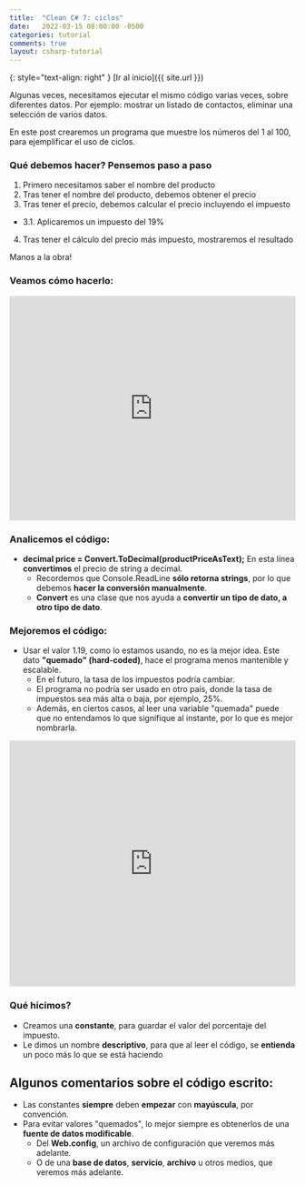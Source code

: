 ```yaml
---
title:  "Clean C# 7: ciclos"
date:   2022-03-15 08:00:00 -0500
categories: tutorial
comments: true
layout: csharp-tutorial
---
```


{: style="text-align: right" }
[Ir al inicio]({{ site.url }})

Algunas veces, necesitamos ejecutar el mismo código varias veces, sobre diferentes datos.
Por ejemplo: mostrar un listado de contactos, eliminar una selección de varios datos.

En este post crearemos un programa que muestre los números del 1 al 100, para ejemplificar el uso de ciclos.

### Qué debemos hacer? Pensemos paso a paso

1. Primero necesitamos saber el nombre del producto
2. Tras tener el nombre del producto, debemos obtener el precio
3. Tras tener el precio, debemos calcular el precio incluyendo el impuesto
* 3.1. Aplicaremos un impuesto del 19%
4. Tras tener el cálculo del precio más impuesto, mostraremos el resultado

Manos a la obra!

### Veamos cómo hacerlo:

<iframe
  src="https://carbon.now.sh/embed?bg=rgba%28171%2C+184%2C+195%2C+1%29&t=seti&wt=none&l=text%2Fx-csharp&width=680&ds=true&dsyoff=20px&dsblur=68px&wc=true&wa=true&pv=56px&ph=56px&ln=true&fl=1&fm=Hack&fs=14px&lh=133%25&si=false&es=2x&wm=false&code=Console.WriteLine%28%2522Write%2520the%2520product%27s%2520name%2522%29%253B%250Astring%2520productName%2520%253D%2520Console.ReadLine%28%29%253B%250A%250AConsole.WriteLine%28%2522Write%2520the%2520product%27s%2520price%2522%29%253B%250Astring%2520productPriceAsText%2520%253D%2520Console.ReadLine%28%29%253B%250A%250Adecimal%2520price%2520%253D%2520Convert.ToDecimal%28productPriceAsText%29%253B%250A%250Adecimal%2520priceWithTaxes%2520%253D%2520price%2520*%2520%28decimal%291.19%253B%250A%250AConsole.WriteLine%28%2522The%2520price%2520with%2520taxes%2520of%2520the%2520product%253A%2520%2522%2520%250A%2520%2520%2520%2520%2520%2520%2520%2520%2520%2520%2520%2520%2520%2520%2520%2520%2520%2520%252B%2520productName%2520%252B%2520%2522%2520is%253A%2520%2522%2520%252B%2520priceWithTaxes%29%253B"
  style="width: 100%; height: 395px; border:0; transform: scale(1); overflow:hidden;"
  sandbox="allow-scripts allow-same-origin">
</iframe>

### Analicemos el código:

- **decimal price = Convert.ToDecimal(productPriceAsText);** En esta línea **convertimos** el precio de string a decimal.
    - Recordemos que Console.ReadLine **sólo retorna strings**, por lo que debemos **hacer la conversión manualmente**.
    - **Convert** es una clase que nos ayuda a **convertir un tipo de dato, a otro tipo de dato**.

### Mejoremos el código:

- Usar el valor 1.19, como lo estamos usando, no es la mejor idea. Este dato **"quemado" (hard-coded)**, hace el programa menos mantenible y escalable.
  - En el futuro, la tasa de los impuestos podría cambiar.
  - El programa no podría ser usado en otro país, donde la tasa de impuestos sea más alta o baja, por ejemplo, 25%.
  - Además, en ciertos casos, al leer una variable "quemada" puede que no entendamos lo que signifique al instante, por lo que es mejor nombrarla.

<iframe
  src="https://carbon.now.sh/embed?bg=rgba%28171%2C+184%2C+195%2C+1%29&t=seti&wt=none&l=text%2Fx-csharp&width=680&ds=true&dsyoff=20px&dsblur=68px&wc=true&wa=true&pv=56px&ph=56px&ln=true&fl=1&fm=Hack&fs=14px&lh=133%25&si=false&es=2x&wm=false&code=const%2520decimal%2520TaxesPercentage%2520%253D%2520%28decimal%291.19%253B%250A%250AConsole.WriteLine%28%2522Ingrese%2520el%2520nombre%2520del%2520producto%2522%29%253B%250Astring%2520productName%2520%253D%2520Console.ReadLine%28%29%253B%250A%250AConsole.WriteLine%28%2522Ingrese%2520el%2520precio%2520del%2520producto%2522%29%253B%250Astring%2520productPriceAsText%2520%253D%2520Console.ReadLine%28%29%253B%250A%250Adecimal%2520price%2520%253D%2520Convert.ToDecimal%28productPriceAsText%29%253B%250A%250Adecimal%2520priceWithTaxes%2520%253D%2520price%2520*%2520TaxesPercentage%253B%250A%250AConsole.WriteLine%28%2522The%2520price%2520with%2520taxes%2520of%2520the%2520product%253A%2520%2522%2520%250A%2520%2520%2520%2520%2520%2520%2520%2520%2520%2520%2520%2520%2520%2520%2520%2520%2520%2520%252B%2520productName%2520%252B%2520%2522%2520is%253A%2520%2522%2520%252B%2520priceWithTaxes%29%253B"
  style="width: 100%; height: 433px; border:0; transform: scale(1); overflow:hidden;"
  sandbox="allow-scripts allow-same-origin">
</iframe>

### Qué hicimos?

- Creamos una **constante**, para guardar el valor del porcentaje del impuesto.
- Le dimos un nombre **descriptivo**, para que al leer el código, se **entienda** un poco más lo que se está haciendo

## Algunos comentarios sobre el código escrito:

- Las constantes **siempre** deben **empezar** con **mayúscula**, por convención.
- Para evitar valores "quemados", lo mejor siempre es obtenerlos de una **fuente de datos modificable**.
  - Del **Web.config**, un archivo de configuración que veremos más adelante.
  - O de una **base de datos**, **servicio**, **archivo** u otros medios, que veremos más adelante.
